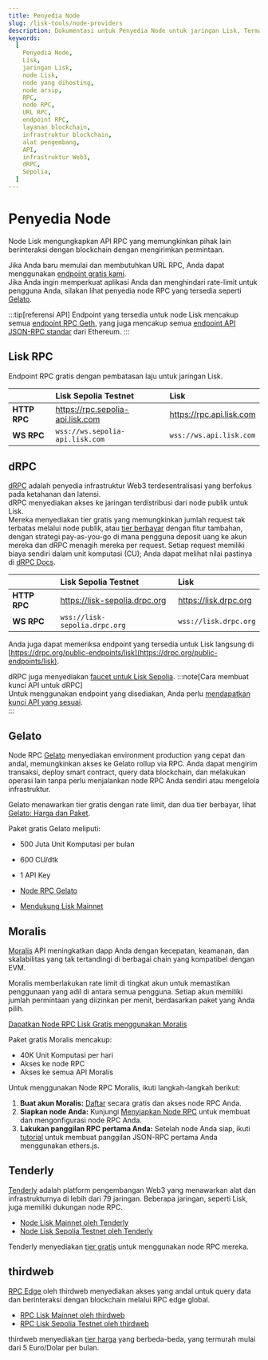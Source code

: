 ```yaml
---
title: Penyedia Node  
slug: /lisk-tools/node-providers 
description: Dokumentasi untuk Penyedia Node untuk jaringan Lisk. Termasuk rincian tentang layanan mereka, jaringan yang didukung, dan paket harga.  
keywords:  
  [
    Penyedia Node,
    Lisk,
    jaringan Lisk,
    node Lisk,
    node yang dihosting,
    node arsip,
    RPC,
    node RPC,
    URL RPC,
    endpoint RPC,
    layanan blockchain,
    infrastruktur blockchain,
    alat pengembang,
    API,
    infrastruktur Web3,
    dRPC,
    Sepolia,
  ]  
---
```


# Penyedia Node

Node Lisk mengungkapkan API RPC yang memungkinkan pihak lain berinteraksi dengan blockchain dengan mengirimkan permintaan.

Jika Anda baru memulai dan membutuhkan URL RPC, Anda dapat menggunakan [endpoint gratis kami](#lisk-rpc).  
Jika Anda ingin memperkuat aplikasi Anda dan menghindari rate-limit untuk pengguna Anda, silakan lihat penyedia node RPC yang tersedia seperti [Gelato](#gelato).

:::tip[referensi API]
Endpoint yang tersedia untuk node Lisk mencakup semua [endpoint RPC Geth](https://geth.ethereum.org/docs/interacting-with-geth/rpc), yang juga mencakup semua [endpoint API JSON-RPC standar](https://ethereum.github.io/execution-apis/api-documentation/) dari Ethereum.
:::

## Lisk RPC

Endpoint RPC gratis dengan pembatasan laju untuk jaringan Lisk.

|               | Lisk Sepolia Testnet              | Lisk                      |
| :------       | :------                           | :-----------------------  |
|**HTTP RPC**   | https://rpc.sepolia-api.lisk.com  | https://rpc.api.lisk.com  |
|**WS RPC**     | `wss://ws.sepolia-api.lisk.com`   | `wss://ws.api.lisk.com`   |

## dRPC

[dRPC](https://drpc.org/) adalah penyedia infrastruktur Web3 terdesentralisasi yang berfokus pada ketahanan dan latensi.  
dRPC menyediakan akses ke jaringan terdistribusi dari node publik untuk Lisk.  
Mereka menyediakan tier gratis yang memungkinkan jumlah request tak terbatas melalui node publik, atau [tier berbayar](https://drpc.org/docs/pricing/requests) dengan fitur tambahan, dengan strategi pay-as-you-go di mana pengguna deposit uang ke akun mereka dan dRPC menagih mereka per request.
Setiap request memiliki biaya sendiri dalam unit komputasi (CU); Anda dapat melihat nilai pastinya di [dRPC Docs](https://drpc.org/docs/pricing/compute-units).

|               | Lisk Sepolia Testnet              | Lisk                      |
| :------       | :------                           | :-----------------------  |
|**HTTP RPC**   | https://lisk-sepolia.drpc.org     | https://lisk.drpc.org     |
|**WS RPC**     | `wss://lisk-sepolia.drpc.org`     | `wss://lisk.drpc.org`     |

Anda juga dapat memeriksa endpoint yang tersedia untuk Lisk langsung di [https://drpc.org/public-endpoints/lisk](https://drpc.org/public-endpoints/lisk).

dRPC juga menyediakan [faucet untuk Lisk Sepolia](./faucets.md#drpc-faucet).
:::note[Cara membuat kunci API untuk dRPC]  
Untuk menggunakan endpoint yang disediakan, Anda perlu [mendapatkan kunci API yang sesuai](https://docs.drpc.org/gettingstarted/createaccount).  
:::

## Gelato

Node RPC [Gelato](https://www.gelato.network/) menyediakan environment production yang cepat dan andal, memungkinkan akses ke Gelato rollup via RPC.
Anda dapat mengirim transaksi, deploy smart contract, query data blockchain, dan melakukan operasi lain tanpa perlu menjalankan node RPC Anda sendiri atau mengelola infrastruktur.

Gelato menawarkan tier gratis dengan rate limit, dan dua tier berbayar, lihat [Gelato: Harga dan Paket](https://docs.gelato.cloud/rpc-nodes/pricing-and-plans).

Paket gratis Gelato meliputi:

- 500 Juta Unit Komputasi per bulan
- 600 CU/dtk
- 1 API Key

- [Node RPC Gelato](https://docs.gelato.network/rpc-nodes/introduction)
- [Mendukung Lisk Mainnet](https://docs.gelato.network/rpc-nodes/supported-networks)

## Moralis

[Moralis](https://developers.moralis.com/chains/lisk/) API meningkatkan dapp Anda dengan kecepatan, keamanan, dan skalabilitas yang tak tertandingi di berbagai chain yang kompatibel dengan EVM.

Moralis memberlakukan rate limit di tingkat akun untuk memastikan penggunaan yang adil di antara semua pengguna.
Setiap akun memiliki jumlah permintaan yang diizinkan per menit, berdasarkan paket yang Anda pilih.

[Dapatkan Node RPC Lisk Gratis menggunakan Moralis](https://developers.moralis.com/chains/lisk/)

Paket gratis Moralis mencakup:

- 40K Unit Komputasi per hari
- Akses ke node RPC
- Akses ke semua API Moralis

Untuk menggunakan Node RPC Moralis, ikuti langkah-langkah berikut:

1. **Buat akun Moralis:** [Daftar](https://admin.moralis.com/) secara gratis dan akses node RPC Anda.
2. **Siapkan node Anda:** Kunjungi [Menyiapkan Node RPC](https://docs.moralis.com/get-your-node-api-key) untuk membuat dan mengonfigurasi node RPC Anda.
3. **Lakukan panggilan RPC pertama Anda:** Setelah node Anda siap, ikuti [tutorial](https://docs.moralis.com/make-your-first-rpc-call) untuk membuat panggilan JSON-RPC pertama Anda menggunakan ethers.js.

## Tenderly

[Tenderly](https://tenderly.co/) adalah platform pengembangan Web3 yang menawarkan alat dan infrastrukturnya di lebih dari 79 jaringan. Beberapa jaringan, seperti Lisk, juga memiliki dukungan node RPC.

- [Node Lisk Mainnet oleh Tenderly](https://docs.tenderly.co/node/rpc-reference/lisk)
- [Node Lisk Sepolia Testnet oleh Tenderly](https://docs.tenderly.co/node/rpc-reference/lisk-sepolia)

Tenderly menyediakan [tier gratis](https://tenderly.co/pricing) untuk menggunakan node RPC mereka.

## thirdweb

[RPC Edge](https://portal.thirdweb.com/infrastructure/rpc-edge/overview) oleh thirdweb menyediakan akses yang andal untuk query data dan berinteraksi dengan blockchain melalui RPC edge global.

- [RPC Lisk Mainnet oleh thirdweb](https://thirdweb.com/lisk)
- [RPC Lisk Sepolia Testnet oleh thirdweb](https://thirdweb.com/lisk-sepolia-testnet)

thirdweb menyediakan [tier harga](https://thirdweb.com/pricing) yang berbeda-beda, yang termurah mulai dari 5 Euro/Dolar per bulan.
